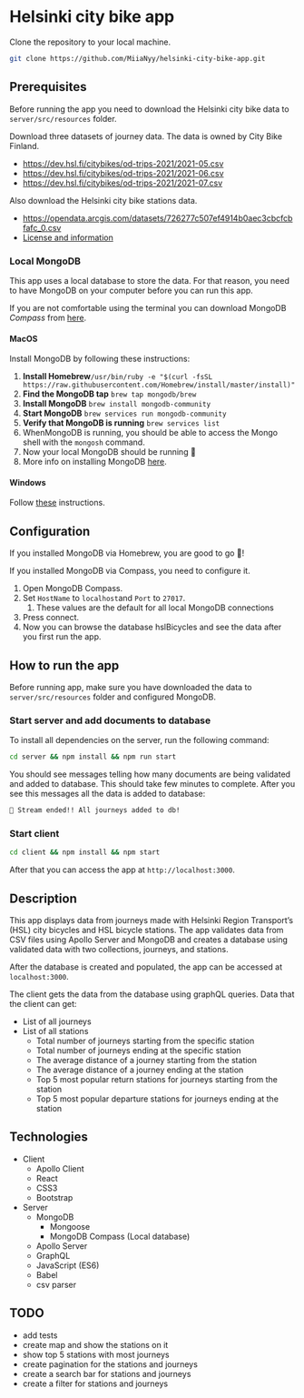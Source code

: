 # Helsinki city bike app

Clone the repository to your local machine.

```bash
git clone https://github.com/MiiaNyy/helsinki-city-bike-app.git
```

## Prerequisites
Before running the app you need to download the Helsinki city bike data to `server/src/resources` folder.

Download three datasets of journey data. The data is owned by City Bike Finland.

- https://dev.hsl.fi/citybikes/od-trips-2021/2021-05.csv
- https://dev.hsl.fi/citybikes/od-trips-2021/2021-06.csv
- https://dev.hsl.fi/citybikes/od-trips-2021/2021-07.csv

Also download the Helsinki city bike stations data.
- https://opendata.arcgis.com/datasets/726277c507ef4914b0aec3cbcfcbfafc_0.csv
- [License and information](https://www.avoindata.fi/data/en/dataset/hsl-n-kaupunkipyoraasemat/resource/a23eef3a-cc40-4608-8aa2-c730d17e8902)

### Local MongoDB
This app uses a local database to store the data. For that reason, you need to have MongoDB on your computer before 
you can run this app.  

If you are not comfortable using the terminal you can download MongoDB _Compass_ from [here](https://www.mongodb.com/download-center/compass).

#### MacOS
Install MongoDB by following these instructions:

1. **Install Homebrew**`/usr/bin/ruby -e "$(curl -fsSL https://raw.githubusercontent.com/Homebrew/install/master/install)"`
2. **Find the MongoDB tap** `brew tap mongodb/brew`
3. **Install MongoDB** `brew install mongodb-community`
4. **Start MongoDB** `brew services run mongodb-community`
5. **Verify that MongoDB is running** `brew services list`
6. WhenMongoDB is running, you should be able to access the Mongo shell with the `mongosh` command.
7. Now your local MongoDB should be running 🎉
8. More info on installing MongoDB [here](https://zellwk.com/blog/install-mongodb/).

#### Windows
Follow [these](https://treehouse.github.io/installation-guides/windows/mongo-windows.html) instructions.

## Configuration

If you installed MongoDB via Homebrew, you are good to go 🎉!

If you installed MongoDB via Compass, you need to configure it.
1. Open MongoDB Compass.
2. Set `HostName` to `localhost`and `Port` to `27017`.
   1. These values are the default for all local MongoDB connections
3. Press connect.
4. Now you can browse the database hslBicycles and see the data after you first run the app.

## How to run the app

Before running app, make sure you have downloaded the data to `server/src/resources` folder and configured MongoDB.

### Start server and add documents to database
To install all dependencies on the server, run the following command:

```bash
cd server && npm install && npm run start
```

You should see messages telling how many documents are being validated and added to database. 
This should take few minutes to complete. 
After you see this messages all the data is added to database:

```bash
🎊 Stream ended!! All journeys added to db!
```

### Start client

```bash
cd client && npm install && npm start
```
After that you can access the app at `http://localhost:3000`.


## Description
This app displays data from journeys made with Helsinki Region Transport’s (HSL) city bicycles and HSL bicycle
stations. The app validates data from CSV files using Apollo Server and MongoDB and creates a database using validated
data with two collections, journeys, and stations.

After the database is created and populated, the app can be accessed at `localhost:3000`.

The client gets the data from the database using graphQL queries.
Data that the client can get:
- List of all journeys
- List of all stations
    - Total number of journeys starting from the specific station
    - Total number of journeys ending at the specific station
    - The average distance of a journey starting from the station
    - The average distance of a journey ending at the station
    - Top 5 most popular return stations for journeys starting from the station
    - Top 5 most popular departure stations for journeys ending at the station

## Technologies
- Client
  - Apollo Client
  - React
  - CSS3
  - Bootstrap
- Server
  - MongoDB
      - Mongoose
      - MongoDB Compass (Local database)
  - Apollo Server
  - GraphQL
  - JavaScript (ES6)
  - Babel
  - csv parser

## TODO
- add tests
- create map and show the stations on it
- show top 5 stations with most journeys
- create pagination for the stations and journeys
- create a search bar for stations and journeys
- create a filter for stations and journeys
  
